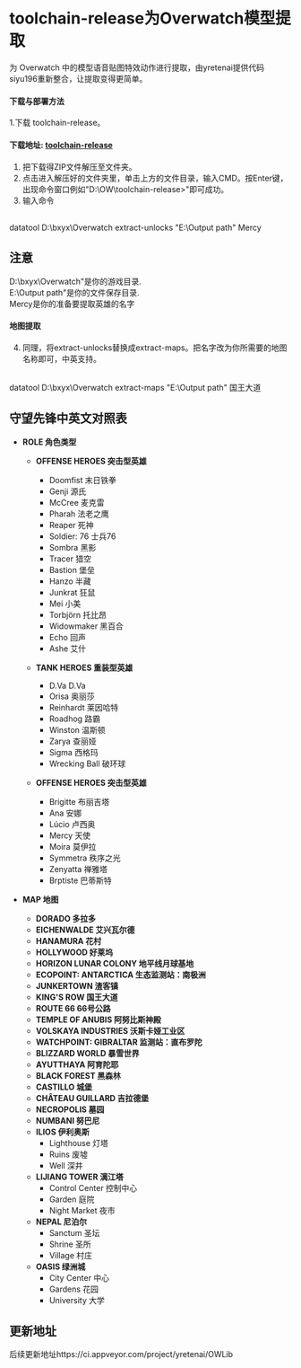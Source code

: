 # toolchain-release为Overwatch模型提取

为 Overwatch 中的模型语音贴图特效动作进行提取，由yretenai提供代码siyu196重新整合，让提取变得更简单。

#### 下载与部署方法

1.下载 toolchain-release。
#### 下载地址: [toolchain-release](https://codeload.github.com/siyu196/toolchain-release/zip/refs/heads/main)
#### 
1. 把下载得ZIP文件解压至文件夹。
1. 点击进入解压好的文件夹里，单击上方的文件目录，输入CMD。按Enter键，出现命令窗口例如"D:\OW\toolchain-release>"即可成功。
2. 输入命令
##
datatool D:\bxyx\Overwatch extract-unlocks "E:\Output path" Mercy
</br>
## 注意
D:\bxyx\Overwatch"是你的游戏目录.
</br>
E:\Output path"是你的文件保存目录.
</br>
Mercy是你的准备要提取英雄的名字
</br>
#### 地图提取
4. 同理，将extract-unlocks替换成extract-maps。把名字改为你所需要的地图名称即可，中英支持。
</br> 
datatool D:\bxyx\Overwatch extract-maps "E:\Output path" 国王大道 
</br> 

## 守望先锋中英文对照表
- **ROLE 角色类型**
  - **OFFENSE HEROES 突击型英雄**
    - Doomfist 末日铁拳
    - Genji 源氏
    - McCree 麦克雷
    - Pharah 法老之鹰
    - Reaper 死神
    - Soldier: 76 士兵76
    - Sombra 黑影
    - Tracer 猎空
    - Bastion 堡垒
    - Hanzo 半藏
    - Junkrat 狂鼠
    - Mei 小美
    - Torbjörn 托比昂
    - Widowmaker 黑百合
    - Echo 回声
    - Ashe 艾什

  - **TANK HEROES 重装型英雄**
    - D.Va D.Va
    - Orisa 奥丽莎
    - Reinhardt 莱因哈特
    - Roadhog 路霸
    - Winston 温斯顿
    - Zarya 查丽娅
    - Sigma 西格玛
    - Wrecking Ball 破环球

  - **OFFENSE HEROES 突击型英雄**
    - Brigitte 布丽吉塔
    - Ana 安娜
    - Lúcio 卢西奥
    - Mercy 天使
    - Moira 莫伊拉
    - Symmetra 秩序之光
    - Zenyatta 禅雅塔
    - Brptiste 巴蒂斯特


- **MAP 地图**
  - **DORADO 多拉多**
  - **EICHENWALDE 艾兴瓦尔德**
  - **HANAMURA 花村**
  - **HOLLYWOOD 好莱坞**
  - **HORIZON LUNAR COLONY 地平线月球基地**
  - **ECOPOINT: ANTARCTICA 生态监测站：南极洲**
  - **JUNKERTOWN 渣客镇**
  - **KING'S ROW 国王大道**
  - **ROUTE 66 66号公路**
  - **TEMPLE OF ANUBIS 阿努比斯神殿**
  - **VOLSKAYA INDUSTRIES 沃斯卡娅工业区**
  - **WATCHPOINT: GIBRALTAR 监测站：直布罗陀**
  - **BLIZZARD WORLD 暴雪世界**
  - **AYUTTHAYA 阿育陀耶**
  - **BLACK FOREST 黑森林**
  - **CASTILLO 城堡**
  - **CHÂTEAU GUILLARD 吉拉德堡**
  - **NECROPOLIS 墓园**
  - **NUMBANI 努巴尼**
  - **ILIOS 伊利奥斯**
    - Lighthouse 灯塔
    - Ruins 废墟
    - Well 深井
  - **LIJIANG TOWER 漓江塔**
    - Control Center 控制中心
    - Garden 庭院
    - Night Market 夜市
  - **NEPAL 尼泊尔**
    - Sanctum 圣坛
    - Shrine 圣所
    - Village 村庄
  - **OASIS 绿洲城**
    - City Center 中心
    - Gardens 花园
    - University 大学
## 更新地址
后续更新地址https://ci.appveyor.com/project/yretenai/OWLib
